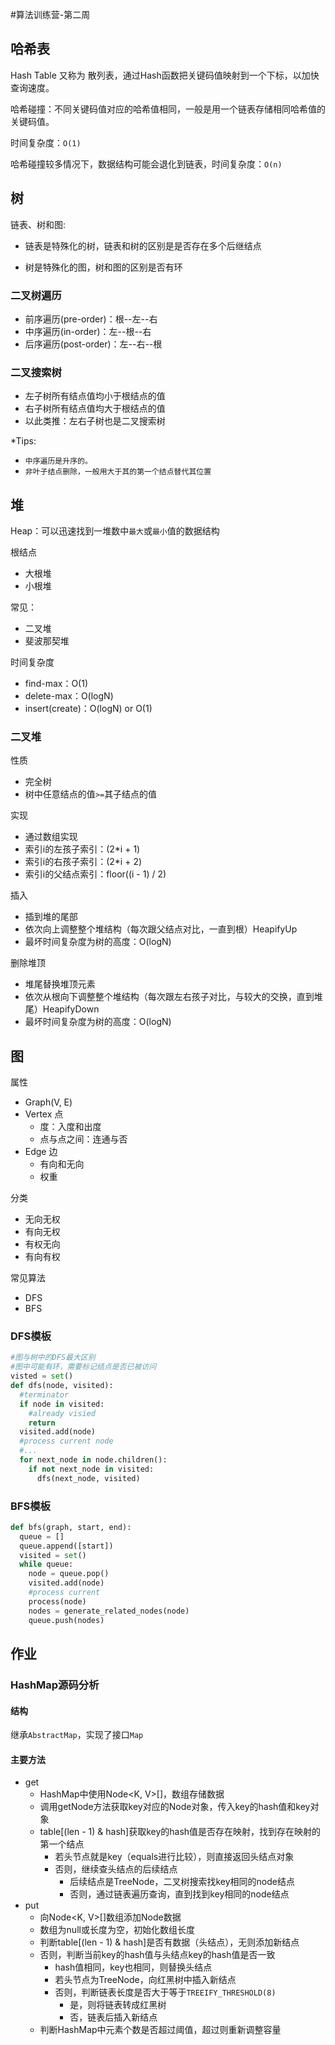 #算法训练营-第二周

## 哈希表

Hash Table 又称为 散列表，通过Hash函数把关键码值映射到一个下标，以加快查询速度。

哈希碰撞：不同关键码值对应的哈希值相同，一般是用一个链表存储相同哈希值的关键码值。

时间复杂度：`O(1)`

哈希碰撞较多情况下，数据结构可能会退化到链表，时间复杂度：`O(n)`

## 树

链表、树和图:

- 链表是特殊化的树，链表和树的区别是是否存在多个后继结点

- 树是特殊化的图，树和图的区别是否有环

### 二叉树遍历

- 前序遍历(pre-order)：根--左--右
- 中序遍历(in-order)：左--根--右
- 后序遍历(post-order)：左--右--根

### 二叉搜索树

- 左子树所有结点值均小于根结点的值
- 右子树所有结点值均大于根结点的值
- 以此类推：左右子树也是二叉搜索树

*Tips:

-  `中序遍历是升序的。` 
-  `非叶子结点删除，一般用大于其的第一个结点替代其位置`

## 堆

Heap：可以迅速找到一堆数中`最大`或`最小`值的数据结构

根结点

- 大根堆
- 小根堆

常见：

- 二叉堆
- 斐波那契堆

时间复杂度

- find-max：O(1)
- delete-max：O(logN)
- insert(create)：O(logN) or O(1)

### 二叉堆

性质

- 完全树
- 树中任意结点的值`>=`其子结点的值

实现

- 通过数组实现
- 索引i的左孩子索引：(2*i + 1)
- 索引i的右孩子索引：(2*i + 2)
- 索引i的父结点索引：floor((i - 1) / 2)

插入

- 插到堆的尾部
- 依次向上调整整个堆结构（每次跟父结点对比，一直到根）HeapifyUp
- 最坏时间复杂度为树的高度：O(logN)

删除堆顶

- 堆尾替换堆顶元素
- 依次从根向下调整整个堆结构（每次跟左右孩子对比，与较大的交换，直到堆尾）HeapifyDown
- 最坏时间复杂度为树的高度：O(logN)

## 图

属性

- Graph(V, E)
- Vertex 点
  - 度：入度和出度
  - 点与点之间：连通与否
- Edge 边
  - 有向和无向
  - 权重

分类

- 无向无权
- 有向无权
- 有权无向
- 有向有权

常见算法

- DFS
- BFS

### DFS模板

```python
#图与树中的DFS最大区别
#图中可能有环，需要标记结点是否已被访问
visted = set()
def dfs(node, visited):
  #terminator
  if node in visited:
    #already visied
    return
  visited.add(node)
  #process current node
  #...
  for next_node in node.children():
    if not next_node in visited:
      dfs(next_node, visited)
```



### BFS模板

```python
def bfs(graph, start, end):
  queue = []
  queue.append([start])
  visited = set()
  while queue:
    node = queue.pop()
    visited.add(node)
    #process current
    process(node)
    nodes = generate_related_nodes(node)
    queue.push(nodes)
```



## 作业

### HashMap源码分析

#### 结构

继承`AbstractMap`，实现了接口`Map`

#### 主要方法

- get
  - HashMap中使用Node<K, V>[]，数组存储数据
  - 调用getNode方法获取key对应的Node对象，传入key的hash值和key对象
  - table[(len - 1) & hash]获取key的hash值是否存在映射，找到存在映射的第一个结点 
    - 若头节点就是key（equals进行比较），则直接返回头结点对象
    - 否则，继续查头结点的后续结点
      - 后续结点是TreeNode，二叉树搜索找key相同的node结点
      - 否则，通过链表遍历查询，直到找到key相同的node结点
- put
  - 向Node<K, V>[]数组添加Node数据
  - 数组为null或长度为空，初始化数组长度
  - 判断table[(len - 1) & hash]是否有数据（头结点），无则添加新结点
  - 否则，判断当前key的hash值与头结点key的hash值是否一致
    - hash值相同，key也相同，则替换头结点
    - 若头节点为TreeNode，向红黑树中插入新结点
    - 否则，判断链表长度是否大于等于`TREEIFY_THRESHOLD(8)`
      - 是，则将链表转成红黑树
      - 否，链表后插入新结点 
  - 判断HashMap中元素个数是否超过阈值，超过则重新调整容量